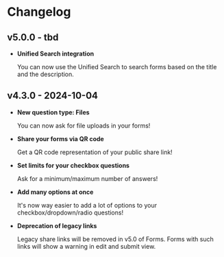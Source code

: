 <!--
  - SPDX-FileCopyrightText: 2024 Nextcloud GmbH and Nextcloud contributors
  - SPDX-License-Identifier: AGPL-3.0-only
-->

# Changelog

## v5.0.0 - tbd

- **Unified Search integration**

    You can now use the Unified Search to search forms based on the title and the description.

## v4.3.0 - 2024-10-04

- **New question type: Files**

    You can now ask for file uploads in your forms!

- **Share your forms via QR code**

    Get a QR code representation of your public share link!

- **Set limits for your checkbox questions**

    Ask for a minimum/maximum number of answers!

- **Add many options at once**

    It's now way easier to add a lot of options to your checkbox/dropdown/radio questions!

- **Deprecation of legacy links**

    Legacy share links will be removed in v5.0 of Forms. Forms with such links will show a warning in edit and submit view.
